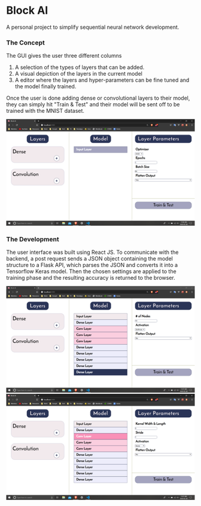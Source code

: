 # Block AI
A personal project to simplify sequential neural network development.

### The Concept
The GUI gives the user three different columns
1. A selection of the types of layers that can be added.
2. A visual depiction of the layers in the current model
3. A editor where the layers and hyper-parameters can be fine tuned and the model finally trained.

Once the user is done adding dense or convolutional layers to their model, they can simply hit "Train & Test" and their model will be sent off to be trained with the MNIST dataset.

![](src/imgs/base.png)

### The Development
The user interface was built using React JS. To communicate with the backend, a post request sends a JSON object containing the model structure to a Flask API, 
which parses the JSON and converts it into a Tensorflow Keras model. Then the 
chosen settings are applied to the training phase and the resulting accuracy
is returned to the browser.

![](src/imgs/dense.png)
![](src/imgs/conv.png)
